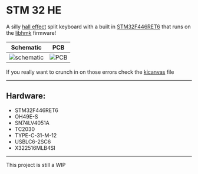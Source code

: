 # STM 32 HE

A silly [hall effect](https://en.wikipedia.org/wiki/Hall_effect) split keyboard with a built in [STM32F446RET6](https://lcsc.com/product-detail/Microcontrollers-MCU-MPU-SOC_ST-STM32F446RET6_C69336.html?s_z=n_STM32F446RET6) that runs on the [libhmk](https://github.com/peppapighs/libhmk) firmware!

Schematic             |  PCB
:-------------------------:|:-------------------------:
![schematic](https://hc-cdn.hel1.your-objectstorage.com/s/v3/d394b72bdfe1912e18649028984677288e853e03_screenshot_20250929_180321.png)  |  ![PCB](https://hc-cdn.hel1.your-objectstorage.com/s/v3/bda82fa6c99e69a53a1ae75509cc97aef6d46001_screenshot_20250929_180300.png)

If you really want to crunch in on those errors check the [kicanvas](https://kicanvas.org/?github=https%3A%2F%2Fgithub.com%2Fcapitaoananas%2FSTM32-HE%2Fblob%2Fmain%2Fkicad%2Fstm32-he.kicad_pro) file

---

## Hardware:

- STM32F446RET6
- OH49E-S
- SN74LV4051A
- TC2030
- TYPE-C-31-M-12
- USBLC6-2SC6
- X322516MLB4SI

---

This project is still a WIP
